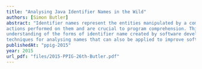 ```yaml
---
title: "Analysing Java Identifier Names in the Wild"
authors: [Simon Butler]
abstract: "Identifier names represent the entities manipulated by a computer program and the
actions performed on them and are crucial to program comprehension. This research aims to improve
understanding of the forms of identifier name created by software developers and advances
techniques for analysing names that can also be applied to improve software engineering tools."
publishedAt: "ppig-2015"
year: 2015
url_pdf: "files/2015-PPIG-26th-Butler.pdf"
---
```

